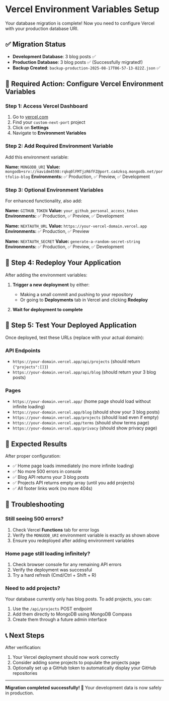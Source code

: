 # Vercel Environment Variables Setup

Your database migration is complete! Now you need to configure Vercel with your production database URI.

## ✅ Migration Status
- **Development Database**: 3 blog posts ✅
- **Production Database**: 3 blog posts ✅ (Successfully migrated!)
- **Backup Created**: `backup-production-2025-08-17T06-57-13-822Z.json` ✅

## 🔧 Required Action: Configure Vercel Environment Variables

### Step 1: Access Vercel Dashboard
1. Go to [vercel.com](https://vercel.com)
2. Find your `custom-next-port` project
3. Click on **Settings**
4. Navigate to **Environment Variables**

### Step 2: Add Required Environment Variable
Add this environment variable:

**Name:** `MONGODB_URI`
**Value:** `mongodb+srv://navidm4598:rqkq0lFMTjzR6fFZ@port.ca4zksq.mongodb.net/portfolio-blog`
**Environments:** ✅ Production, ✅ Preview, ✅ Development

### Step 3: Optional Environment Variables
For enhanced functionality, also add:

**Name:** `GITHUB_TOKEN`
**Value:** `your_github_personal_access_token`
**Environments:** ✅ Production, ✅ Preview, ✅ Development

**Name:** `NEXTAUTH_URL`
**Value:** `https://your-vercel-domain.vercel.app`
**Environments:** ✅ Production, ✅ Preview

**Name:** `NEXTAUTH_SECRET`
**Value:** `generate-a-random-secret-string`
**Environments:** ✅ Production, ✅ Preview, ✅ Development

## 🚀 Step 4: Redeploy Your Application

After adding the environment variables:

1. **Trigger a new deployment** by either:
   - Making a small commit and pushing to your repository
   - Or going to **Deployments** tab in Vercel and clicking **Redeploy**

2. **Wait for deployment to complete**

## 🧪 Step 5: Test Your Deployed Application

Once deployed, test these URLs (replace with your actual domain):

### API Endpoints
- `https://your-domain.vercel.app/api/projects` (should return `{"projects":[]}`)
- `https://your-domain.vercel.app/api/blog` (should return your 3 blog posts)

### Pages
- `https://your-domain.vercel.app/` (home page should load without infinite loading)
- `https://your-domain.vercel.app/blog` (should show your 3 blog posts)
- `https://your-domain.vercel.app/projects` (should load even if empty)
- `https://your-domain.vercel.app/terms` (should show terms page)
- `https://your-domain.vercel.app/privacy` (should show privacy page)

## 🎯 Expected Results

After proper configuration:
- ✅ Home page loads immediately (no more infinite loading)
- ✅ No more 500 errors in console
- ✅ Blog API returns your 3 blog posts
- ✅ Projects API returns empty array (until you add projects)
- ✅ All footer links work (no more 404s)

## 🔧 Troubleshooting

### Still seeing 500 errors?
1. Check Vercel **Functions** tab for error logs
2. Verify the `MONGODB_URI` environment variable is exactly as shown above
3. Ensure you redeployed after adding environment variables

### Home page still loading infinitely?
1. Check browser console for any remaining API errors
2. Verify the deployment was successful
3. Try a hard refresh (Cmd/Ctrl + Shift + R)

### Need to add projects?
Your database currently only has blog posts. To add projects, you can:
1. Use the `/api/projects` POST endpoint
2. Add them directly to MongoDB using MongoDB Compass
3. Create them through a future admin interface

## 📞 Next Steps

After verification:
1. Your Vercel deployment should now work correctly
2. Consider adding some projects to populate the projects page
3. Optionally set up a GitHub token to automatically display your GitHub repositories

---

**Migration completed successfully! 🎉**
Your development data is now safely in production.
